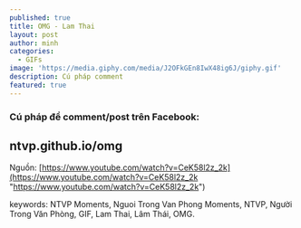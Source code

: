 ```yaml
---
published: true
title: OMG - Lam Thai
layout: post
author: minh
categories:
  - GIFs
image: 'https://media.giphy.com/media/J2OFkGEn8IwX48ig6J/giphy.gif'
description: Cú pháp comment
featured: true
---
```

### Cú pháp để comment/post trên Facebook: 
## ntvp.github.io/omg


Nguồn: [https://www.youtube.com/watch?v=CeK58l2z_2k](https://www.youtube.com/watch?v=CeK58l2z_2k "https://www.youtube.com/watch?v=CeK58l2z_2k")


keywords: NTVP Moments, Nguoi Trong Van Phong Moments, NTVP, Người Trong Văn Phòng, GIF, Lam Thai, Lâm Thái, OMG.
